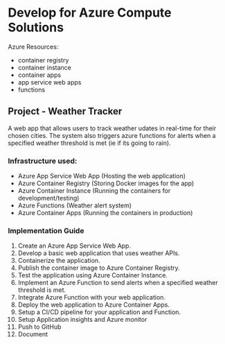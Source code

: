 # Develop for Azure Compute Solutions
Azure Resources:
- container registry
- container instance
- container apps
- app service web apps
- functions

## Project - Weather Tracker
A web app that allows users to track weather udates in real-time for their chosen cities. The system also triggers azure functions for alerts when a specified weather threshold is met (ie if its going to rain).

### Infrastructure used:
- Azure App Service Web App (Hosting the web application)
- Azure Container Registry (Storing Docker images for the app)
- Azure Container Instance (Running the containers for development/testing)
- Azure Functions (Weather alert system)
- Azure Container Apps (Running the containers in production)

### Implementation Guide 
1. Create an Azure App Service Web App.
2. Develop a basic web application that uses weather APIs.
3. Containerize the application.
4. Publish the container image to Azure Container Registry.
5. Test the application using Azure Container Instance.
6. Implement an Azure Function to send alerts when a specified weather threshold is met.
7. Integrate Azure Function with your web application.
8. Deploy the web application to Azure Container Apps.
9. Setup a CI/CD pipeline for your application and Function.
10. Setup Application insights and Azure monitor
11. Push to GitHub
12. Document
